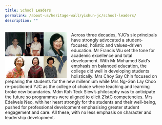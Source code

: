 ```yaml
---
title: School Leaders
permalink: /about-us/heritage-wall/yishun-jc/school-leaders/
description: ""
---
```

<img src="/images/yishunjc11.jpg" style="width:40%;margin-right:15px;" align = "left">

Across three decades, YJC’s six principals have strongly advocated a student-focused, holistic and values-driven education. Mr Francis Wu set the tone for academic excellence and total development. With Mr Mohamed Said’s emphasis on balanced education, the college did well in developing students holistically. Mrs Choy Say Chin focused on preparing the students for the new millennium while Mrs Ng-Gan Lay Choo re-positioned YJC as the college of choice where teaching and learning broke new boundaries. Mdm Koh Teck Siew’s philosophy was to anticipate the future so programmes were aligned to elicit 21stC competencies. Mrs Edelweis Neo, with her heart strongly for the students and their well-being, pushed for professional development emphasising greater student engagement and care. All these, with no less emphasis on character and leadership development.